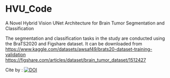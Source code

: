 # HVU_Code
A Novel Hybrid Vision UNet Architecture for Brain Tumor Segmentation and Classification

The segmentation and classification tasks in the study are conducted using the BraTS2020 and Figshare dataset. It can be downloaded from 
https://www.kaggle.com/datasets/awsaf49/brats20-dataset-training-validation 
https://figshare.com/articles/dataset/brain_tumor_dataset/1512427



Cite by : [![DOI](https://zenodo.org/badge/DOI/10.5281/zenodo.15771335.svg)](https://doi.org/10.5281/zenodo.15771335)
